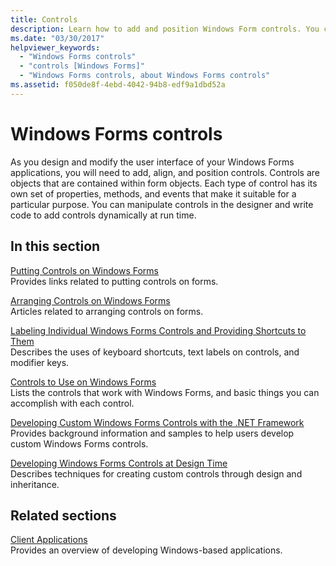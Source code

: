 ```yaml
---
title: Controls
description: Learn how to add and position Windows Form controls. You can also manipulate controls in the designer and write code to add controls dynamically at run time.
ms.date: "03/30/2017"
helpviewer_keywords:
  - "Windows Forms controls"
  - "controls [Windows Forms]"
  - "Windows Forms controls, about Windows Forms controls"
ms.assetid: f050de8f-4ebd-4042-94b8-edf9a1dbd52a
---
```

# Windows Forms controls

As you design and modify the user interface of your Windows Forms applications, you will need to add, align, and position controls. Controls are objects that are contained within form objects. Each type of control has its own set of properties, methods, and events that make it suitable for a particular purpose. You can manipulate controls in the designer and write code to add controls dynamically at run time.

## In this section

[Putting Controls on Windows Forms](putting-controls-on-windows-forms.md)\
Provides links related to putting controls on forms.

[Arranging Controls on Windows Forms](how-to-align-multiple-controls-on-windows-forms.md)\
Articles related to arranging controls on forms.

[Labeling Individual Windows Forms Controls and Providing Shortcuts to Them](labeling-individual-windows-forms-controls-and-providing-shortcuts-to-them.md)\
Describes the uses of keyboard shortcuts, text labels on controls, and modifier keys.

[Controls to Use on Windows Forms](controls-to-use-on-windows-forms.md)\
Lists the controls that work with Windows Forms, and basic things you can accomplish with each control.

[Developing Custom Windows Forms Controls with the .NET Framework](developing-custom-windows-forms-controls.md)\
Provides background information and samples to help users develop custom Windows Forms controls.

[Developing Windows Forms Controls at Design Time](developing-windows-forms-controls-at-design-time.md)\
Describes techniques for creating custom controls through design and inheritance.

## Related sections

[Client Applications](../../develop-client-apps.md)\
Provides an overview of developing Windows-based applications.
